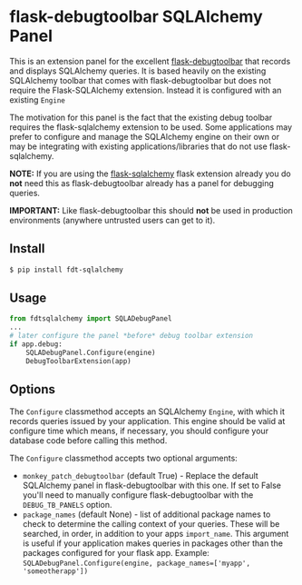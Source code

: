 # flask-debugtoolbar SQLAlchemy Panel

This is an extension panel for the excellent
[flask-debugtoolbar](http://flask-debugtoolbar.readthedocs.org/en/latest/) that
records and displays SQLAlchemy queries. It is based heavily on the existing
SQLAlchemy toolbar that comes with flask-debugtoolbar but does not require the
Flask-SQLAlchemy extension. Instead it is configured with an existing `Engine`

The motivation for this panel is the fact that the existing debug toolbar
requires the flask-sqlalchemy extension to be used. Some applications may prefer
to configure and manage the SQLAlchemy engine on their own or may be
integrating with existing applications/libraries that do not use flask-sqlalchemy.

**NOTE:** If you are using the
[flask-sqlalchemy](https://github.com/mitsuhiko/flask-sqlalchemy) flask
extension already you do **not** need this as flask-debugtoolbar already has a panel
for debugging queries.

**IMPORTANT:** Like flask-debugtoolbar this should **not** be used in production
environments (anywhere untrusted users can get to it).

## Install

```sh
$ pip install fdt-sqlalchemy
```

## Usage

```python
from fdtsqlalchemy import SQLADebugPanel
...
# later configure the panel *before* debug toolbar extension
if app.debug:
    SQLADebugPanel.Configure(engine)
    DebugToolbarExtension(app)
```

## Options

The `Configure` classmethod accepts an SQLAlchemy `Engine`, with which it records
queries issued by your application. This engine should be valid at configure
time which means, if necessary, you should configure your database code before
calling this method.

The `Configure` classmethod accepts two optional arguments:

* `monkey_patch_debugtoolbar` (default True) - Replace the default SQLAlchemy
  panel in flask-debugtoolbar with this one. If set to False you'll need to
  manually configure flask-debugtoolbar with the `DEBUG_TB_PANELS` option.
* `package_names` (default None) - list of additional package names to check to
  determine the calling context of your queries. These will be searched, in
  order, in addition to your apps `import_name`. This argument is useful if your
  application makes queries in packages other than the packages configured for
  your flask app. Example: `SQLADebugPanel.Configure(engine,
  package_names=['myapp', 'someotherapp'])`

